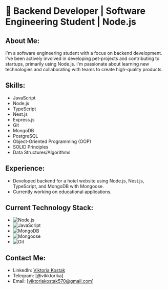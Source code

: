 # 🚀 Backend Developer | Software Engineering Student | Node.js 


## About Me:
I'm a software engineering student with a focus on backend development. I've been actively involved in developing pet-projects and contributing to startups, primarily using Node.js. I'm passionate about learning new technologies and collaborating with teams to create high-quality products.

## Skills:
- JavaScript
- Node.js
- TypeScript
- Nest.js
- Express.js
- Git
- MongoDB
- PostgreSQL
- Object-Oriented Programming (OOP)
- SOLID Principles
- Data Structures/Algorithms

## Experience:
- Developed backend for a hotel website using Node.js, Nest.js, TypeScript, and MongoDB with Mongoose.
-  Currently working on educational applications.


## Current Technology Stack:
- ![Node.js](https://img.shields.io/badge/node.js-white?style=for-the-badge&logo=nodedotjs&logoColor=%23339933&labelColor=white&color=%23339933)
- ![JavaScript](https://img.shields.io/badge/javascript-%23fff?style=for-the-badge&logo=javascript&logoColor=%23F7DF1E&labelColor=white&color=%23F7DF1E)
- ![MongoDB](https://img.shields.io/badge/mongodb-white?style=for-the-badge&logo=mongodb&logoColor=%2347A248&labelColor=white&color=%2347A248)
- ![Mongoose](https://img.shields.io/badge/mongoose-white?style=for-the-badge&logo=mongoose&logoColor=%23F04D35&labelColor=white&color=%23F04D35)
- ![Git](https://img.shields.io/badge/git-white?style=for-the-badge&logo=git&logoColor=%23F05032&labelColor=white&color=%23F05032)

## Contact Me:
- LinkedIn: [Viktoria Kostak]([https://www.linkedin.com/in/viktoria-kostak-b555152aa/](https://www.linkedin.com/in/viktoriia-kostak-b555152aa/))
- Telegram: [@vikktorika]
- Email: [viktoriakostak570@gmail.com]
